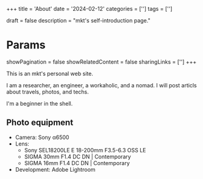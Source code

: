+++
title = 'About'
date = '2024-02-12'
categories = ['']
tags = ['']

draft = false
description = "mkt's self-introduction page."

# Params
showPagination = false
showRelatedContent = false
sharingLinks = ['']
+++


This is an mkt's personal web site.

I am a researcher, an engineer, a workaholic, and a nomad.
I will post articls about travels, photos, and techs.

I'm a beginner in the shell.


## Photo equipment

- Camera: Sony α6500
- Lens:
     - Sony SEL18200LE E 18-200mm F3.5-6.3 OSS LE
     - SIGMA 30mm F1.4 DC DN | Contemporary
     - SIGMA 16mm F1.4 DC DN | Contemporary
- Development: Adobe Lightroom


